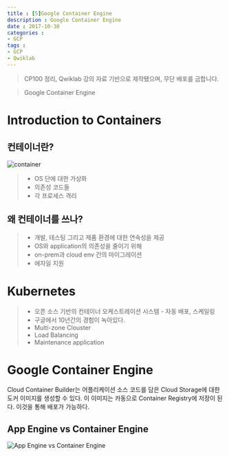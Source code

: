```yaml
---
title : [5]Google Container Engine
description : Google Container Engine
date : 2017-10-30
categories :
- GCP
tags :
- GCP
- Qwiklab
---
```


> CP100 정리, Qwiklab 강의 자료 기반으로 제작됐으며, 무단 배포를 금합니다.

> Google Container Engine

# Introduction to Containers

## 컨테이너란?
![container](https://github.com/beyondat/beyondat.github.io/blob/master/images/2017-10/container.png?raw=true)
> - OS 단에 대한 가상화
> - 의존성 코드들
> - 각 프로세스 격리

## 왜 컨테이너를 쓰나?
> - 개발, 테스팅 그리고 제품 환경에 대한 연속성을 제공
> - OS와 application의 의존성을 줄이기 위해
> - on-prem과 cloud env 간의 마이그레이션
> - 에자일 지원

# Kubernetes
> - 오픈 소스 기반의 컨테이너 오케스트레이션 시스템
    - 자동 배포, 스케일링
> - 구글에서 10년간의 경험이 녹아있다.
> - Multi-zone Clouster
> - Load Balancing
> - Maintenance application


# Google Container Engine
Cloud Container Builder는 어플리케이션 소스 코드를 담은 Cloud Storage에 대한 도커 이미지를 생성할 수 있다. 이 이미지는 카동으로 Container Registry에 저장이 된다. 이것을 통해 배포가 가능하다.

## App Engine vs Container Engine
![App Engine vs Container Engine](https://github.com/beyondat/beyondat.github.io/blob/master/images/2017-10/App%20Engine%20vs%20Container%20Engine.png?raw=true)
